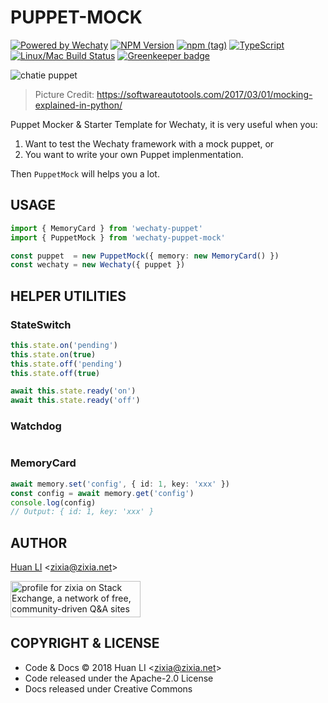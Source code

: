 # PUPPET-MOCK

[![Powered by Wechaty](https://img.shields.io/badge/Powered%20By-Wechaty-blue.svg)](https://github.com/chatie/wechaty)
[![NPM Version](https://badge.fury.io/js/wechaty-puppet-mock.svg)](https://badge.fury.io/js/wechaty-puppet-mock)
[![npm (tag)](https://img.shields.io/npm/v/wechaty-puppet-mock/next.svg)](https://www.npmjs.com/package/wechaty-puppet-mock?activeTab=versions)
[![TypeScript](https://img.shields.io/badge/%3C%2F%3E-TypeScript-blue.svg)](https://www.typescriptlang.org/)
[![Linux/Mac Build Status](https://travis-ci.com/Chatie/wechaty-puppet-mock.svg?branch=master)](https://travis-ci.com/Chatie/wechaty-puppet-mock) [![Greenkeeper badge](https://badges.greenkeeper.io/Chatie/wechaty-puppet-mock.svg)](https://greenkeeper.io/)

![chatie puppet](https://wechaty.github.io/wechaty-puppet-mock/images/mock.png)

> Picture Credit: <https://softwareautotools.com/2017/03/01/mocking-explained-in-python/>

Puppet Mocker & Starter Template for Wechaty, it is very useful when you:

1. Want to test the Wechaty framework with a mock puppet, or
1. You want to write your own Puppet implenmentation.

Then `PuppetMock` will helps you a lot.

## USAGE

```ts
import { MemoryCard } from 'wechaty-puppet'
import { PuppetMock } from 'wechaty-puppet-mock'

const puppet  = new PuppetMock({ memory: new MemoryCard() })
const wechaty = new Wechaty({ puppet })
```

## HELPER UTILITIES

### StateSwitch

```ts
this.state.on('pending')
this.state.on(true)
this.state.off('pending')
this.state.off(true)

await this.state.ready('on')
await this.state.ready('off')

```

### Watchdog

```ts
```

### MemoryCard

```ts
await memory.set('config', { id: 1, key: 'xxx' })
const config = await memory.get('config')
console.log(config)
// Output: { id: 1, key: 'xxx' }
```

## AUTHOR

[Huan LI](http://linkedin.com/in/zixia) \<zixia@zixia.net\>

<a href="https://stackexchange.com/users/265499">
  <img src="https://stackexchange.com/users/flair/265499.png" width="208" height="58" alt="profile for zixia on Stack Exchange, a network of free, community-driven Q&amp;A sites" title="profile for zixia on Stack Exchange, a network of free, community-driven Q&amp;A sites">
</a>

## COPYRIGHT & LICENSE

* Code & Docs © 2018 Huan LI \<zixia@zixia.net\>
* Code released under the Apache-2.0 License
* Docs released under Creative Commons

